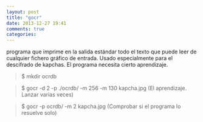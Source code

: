 ```yaml
---
layout: post
title: "gocr"
date: 2013-12-27 19:41
comments: true
categories: 
---
```

programa que imprime en la salida estándar todo el texto que puede leer de cualquier fichero gráfico de entrada. Usado especialmente para el descifrado de kapchas. El programa necesita cierto aprendizaje.

>$ mkdir ocrdb

>$ gocr -d 2 -p ./ocrdb/ -m 256 -m 130 kapcha.jpg (El aprendizaje. Lanzar varias veces)

>$ gocr -p ocrdb/ -m 2 kapcha.jpg (Comprobar si el programa lo resuelve solo)

